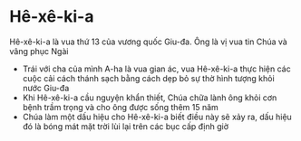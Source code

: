 # Hê-xê-ki-a

Hê-xê-ki-a là vua thứ 13 của vương quốc Giu-đa.  Ông là vị vua tin Chúa và vâng phục Ngài
- Trái với cha của mình A-ha là vua gian ác, vua Hê-xê-ki-a thực hiện các cuộc cải cách thánh sạch bằng cách dẹp bỏ sự thờ hình tượng khỏi nước Giu-đa
- Khi Hê-xê-ki-a cầu nguyện khẩn thiết, Chúa chữa lành ông khỏi cơn bệnh trầm trọng và cho ông được sống thêm 15 năm
- Chúa làm một dấu hiệu cho Hê-xê-ki-a biết điều này sẽ xảy ra, dấu hiệu đó là bóng mát mặt trời lùi lại trên các bục cấp định giờ

